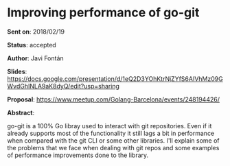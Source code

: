 # Improving performance of go-git

**Sent on**: 2018/02/19

**Status**:  accepted

**Author**:  Javi Fontán

**Slides**:  https://docs.google.com/presentation/d/1eQ2D3YOhKtrNjZYfS6AIVhMz09GWvdGhINLA9aK8dyQ/edit?usp=sharing

**Proposal**: https://www.meetup.com/Golang-Barcelona/events/248194426/

**Abstract**:

go-git is a 100% Go libray used to interact with git repositories. Even if it already supports most of the functionality it still lags a bit in performance when compared with the git CLI or some other libraries. I'll explain some of the problems that we face when dealing with git repos and some examples of performance improvements done to the library.

